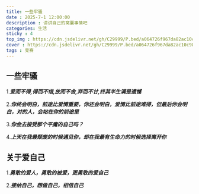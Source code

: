 ```yaml
---
title: 一些牢骚
date : 2025-7-1 12:00:00
description : 讲讲自己的窝囊事情吧
categories: 生活
sticky : 4
top_img : https://cdn.jsdelivr.net/gh/C29999/P.bed/a064726f967da82ac10c98a3e3d23ebc.png
cover : https://cdn.jsdelivr.net/gh/C29999/P.bed/a064726f967da82ac10c98a3e3d23ebc.png
tags : 竞赛
---
```


## 一些牢骚

1.***爱而不得,得而不惜,放而不舍,弃而不甘,终其半生满是遗憾***

2.***你终会明白，前途比爱情重要，你还会明白，爱情比前途难得，但最后你会明白，对的人，会站在你的前途里***

3.***你会去接受那个平庸的自己吗？***

4.***上天在我最颓废的时候遇见你，却在我最有生命力的时候选择离开你***

## 关于爱自己

1.***勇敢的爱人，勇敢的被爱，更勇敢的爱自己***

2.***接纳自己，想做自己，相信自己***
